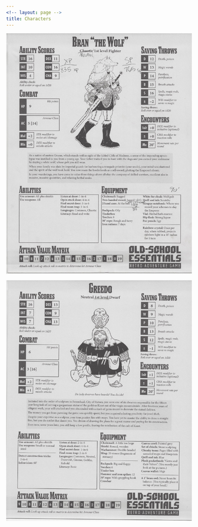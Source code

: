 ```yaml
---
<!-- layout: page -->
title: Characters
---
```


![Bran the Wolf](./images/PC-Bran.jpg)

![Greedo](./images/PC-Greedo.jpg)

